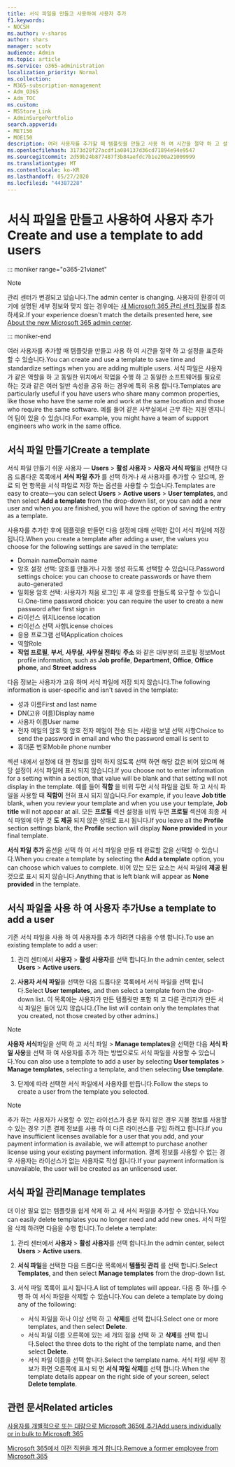 ```yaml
---
title: 서식 파일을 만들고 사용하여 사용자 추가
f1.keywords:
- NOCSH
ms.author: v-sharos
author: shars
manager: scotv
audience: Admin
ms.topic: article
ms.service: o365-administration
localization_priority: Normal
ms.collection:
- M365-subscription-management
- Adm_O365
- Adm_TOC
ms.custom:
- MSStore_Link
- AdminSurgePortfolio
search.appverid:
- MET150
- MOE150
description: 여러 사용자를 추가할 때 템플릿을 만들고 사용 하 여 시간을 절약 하 고 설정을 표준화할 수 있습니다.
ms.openlocfilehash: 3173d28f27acdf1a084137d36cd71894e94e9547
ms.sourcegitcommit: 2d59b24b877487f3b84aefdc7b1e200a21009999
ms.translationtype: MT
ms.contentlocale: ko-KR
ms.lasthandoff: 05/27/2020
ms.locfileid: "44387228"
---
```

# <a name="create-and-use-a-template-to-add-users"></a><span data-ttu-id="a5f30-103">서식 파일을 만들고 사용하여 사용자 추가</span><span class="sxs-lookup"><span data-stu-id="a5f30-103">Create and use a template to add users</span></span>

::: moniker range="o365-21vianet"

> [!NOTE]
> <span data-ttu-id="a5f30-104">관리 센터가 변경되고 있습니다.</span><span class="sxs-lookup"><span data-stu-id="a5f30-104">The admin center is changing.</span></span> <span data-ttu-id="a5f30-105">사용자의 환경이 여기에 설명된 세부 정보와 맞지 않는 경우에는 [새 Microsoft 365 관리 센터 정보](https://docs.microsoft.com/microsoft-365/admin/microsoft-365-admin-center-preview?view=o365-21vianet)를 참조하세요.</span><span class="sxs-lookup"><span data-stu-id="a5f30-105">If your experience doesn't match the details presented here, see [About the new Microsoft 365 admin center](https://docs.microsoft.com/microsoft-365/admin/microsoft-365-admin-center-preview?view=o365-21vianet).</span></span>

::: moniker-end

<span data-ttu-id="a5f30-106">여러 사용자를 추가할 때 템플릿을 만들고 사용 하 여 시간을 절약 하 고 설정을 표준화할 수 있습니다.</span><span class="sxs-lookup"><span data-stu-id="a5f30-106">You can create and use a template to save time and standardize settings when you are adding multiple users.</span></span> <span data-ttu-id="a5f30-107">서식 파일은 사용자가 같은 역할을 하 고 동일한 위치에서 작업을 수행 하 고 동일한 소프트웨어를 필요로 하는 것과 같은 여러 일반 속성을 공유 하는 경우에 특히 유용 합니다.</span><span class="sxs-lookup"><span data-stu-id="a5f30-107">Templates are particularly useful if you have users who share many common properties, like those who have the same role and work at the same location and those who require the same software.</span></span> <span data-ttu-id="a5f30-108">예를 들어 같은 사무실에서 근무 하는 지원 엔지니어 팀이 있을 수 있습니다.</span><span class="sxs-lookup"><span data-stu-id="a5f30-108">For example, you might have a team of support engineers who work in the same office.</span></span>  

## <a name="create-a-template"></a><span data-ttu-id="a5f30-109">서식 파일 만들기</span><span class="sxs-lookup"><span data-stu-id="a5f30-109">Create a template</span></span>

<span data-ttu-id="a5f30-110">서식 파일 만들기 쉬운 사용자 &mdash; **Users**  >  **활성 사용자**  >  **사용자 서식 파일**을 선택한 다음 드롭다운 목록에서 **서식 파일 추가** 를 선택 하거나 새 사용자를 추가할 수 있으며, 완료 되 면 항목을 서식 파일로 저장 하는 옵션을 사용할 수 있습니다.</span><span class="sxs-lookup"><span data-stu-id="a5f30-110">Templates are easy to create&mdash;you can select **Users** > **Active users** > **User templates**, and then select **Add a template** from the drop-down list, or you can add a new user and when you are finished, you will have the option of saving the entry as a template.</span></span>

<span data-ttu-id="a5f30-111">사용자를 추가한 후에 템플릿을 만들면 다음 설정에 대해 선택한 값이 서식 파일에 저장 됩니다.</span><span class="sxs-lookup"><span data-stu-id="a5f30-111">When you create a template after adding a user, the values you choose for the following settings are saved in the template:</span></span>

- <span data-ttu-id="a5f30-112">Domain name</span><span class="sxs-lookup"><span data-stu-id="a5f30-112">Domain name</span></span>
- <span data-ttu-id="a5f30-113">암호 설정 선택: 암호를 만들거나 자동 생성 하도록 선택할 수 있습니다.</span><span class="sxs-lookup"><span data-stu-id="a5f30-113">Password settings choice: you can choose to create passwords or have them auto-generated</span></span>
- <span data-ttu-id="a5f30-114">일회용 암호 선택: 사용자가 처음 로그인 후 새 암호를 만들도록 요구할 수 있습니다.</span><span class="sxs-lookup"><span data-stu-id="a5f30-114">One-time password choice: you can require the user to create a new password after first sign in</span></span>
- <span data-ttu-id="a5f30-115">라이선스 위치</span><span class="sxs-lookup"><span data-stu-id="a5f30-115">License location</span></span>
- <span data-ttu-id="a5f30-116">라이선스 선택 사항</span><span class="sxs-lookup"><span data-stu-id="a5f30-116">License choices</span></span>
- <span data-ttu-id="a5f30-117">응용 프로그램 선택</span><span class="sxs-lookup"><span data-stu-id="a5f30-117">Application choices</span></span>
- <span data-ttu-id="a5f30-118">역할</span><span class="sxs-lookup"><span data-stu-id="a5f30-118">Role</span></span>
- <span data-ttu-id="a5f30-119">**작업 프로필**, **부서**, **사무실**, **사무실 전화**및 **주소** 와 같은 대부분의 프로필 정보</span><span class="sxs-lookup"><span data-stu-id="a5f30-119">Most profile information, such as **Job profile**, **Department**, **Office**, **Office phone**, and **Street address**</span></span> 

<span data-ttu-id="a5f30-120">다음 정보는 사용자가 고유 하며 서식 파일에 저장 되지 않습니다.</span><span class="sxs-lookup"><span data-stu-id="a5f30-120">The following information is user-specific and isn't saved in the template:</span></span>

- <span data-ttu-id="a5f30-121">성과 이름</span><span class="sxs-lookup"><span data-stu-id="a5f30-121">First and last name</span></span>
- <span data-ttu-id="a5f30-122">DN(고유 이름)</span><span class="sxs-lookup"><span data-stu-id="a5f30-122">Display name</span></span>
- <span data-ttu-id="a5f30-123">사용자 이름</span><span class="sxs-lookup"><span data-stu-id="a5f30-123">User name</span></span>
- <span data-ttu-id="a5f30-124">전자 메일의 암호 및 암호 전자 메일이 전송 되는 사람을 보낼 선택 사항</span><span class="sxs-lookup"><span data-stu-id="a5f30-124">Choice to send the password in email and who the password email is sent to</span></span>
- <span data-ttu-id="a5f30-125">휴대폰 번호</span><span class="sxs-lookup"><span data-stu-id="a5f30-125">Mobile phone number</span></span>

<span data-ttu-id="a5f30-126">섹션 내에서 설정에 대 한 정보를 입력 하지 않도록 선택 하면 해당 값은 비어 있으며 해당 설정이 서식 파일에 표시 되지 않습니다.</span><span class="sxs-lookup"><span data-stu-id="a5f30-126">If you choose not to enter information for a setting within a section, that value will be blank and that setting will not display in the template.</span></span> <span data-ttu-id="a5f30-127">예를 들어 **직함** 을 비워 두면 서식 파일을 검토 하 고 서식 파일을 사용할 때 **직함이** 전혀 표시 되지 않습니다.</span><span class="sxs-lookup"><span data-stu-id="a5f30-127">For example, if you leave **Job title** blank, when you review your template and when you use your template, **Job title** will not appear at all.</span></span> <span data-ttu-id="a5f30-128">모든 **프로필** 섹션 설정을 비워 두면 **프로필** 섹션에 최종 서식 파일에 아무 것 **도 제공** 되지 않은 상태로 표시 됩니다.</span><span class="sxs-lookup"><span data-stu-id="a5f30-128">If you leave all the **Profile** section settings blank, the **Profile** section will display **None provided** in your final template.</span></span>

<span data-ttu-id="a5f30-129">**서식 파일 추가** 옵션을 선택 하 여 서식 파일을 만들 때 완료할 값을 선택할 수 있습니다.</span><span class="sxs-lookup"><span data-stu-id="a5f30-129">When you create a template by selecting the **Add a template** option, you can choose which values to complete.</span></span> <span data-ttu-id="a5f30-130">비어 있는 모든 요소는 서식 파일에 **제공 된** 것으로 표시 되지 않습니다.</span><span class="sxs-lookup"><span data-stu-id="a5f30-130">Anything that is left blank will appear as **None provided** in the template.</span></span>

## <a name="use-a-template-to-add-a-user"></a><span data-ttu-id="a5f30-131">서식 파일을 사용 하 여 사용자 추가</span><span class="sxs-lookup"><span data-stu-id="a5f30-131">Use a template to add a user</span></span>

<span data-ttu-id="a5f30-132">기존 서식 파일을 사용 하 여 사용자를 추가 하려면 다음을 수행 합니다.</span><span class="sxs-lookup"><span data-stu-id="a5f30-132">To use an existing template to add a user:</span></span>

1. <span data-ttu-id="a5f30-133">관리 센터에서 **사용자**  >  **활성 사용자**를 선택 합니다.</span><span class="sxs-lookup"><span data-stu-id="a5f30-133">In the admin center, select **Users** > **Active users**.</span></span>

2. <span data-ttu-id="a5f30-134">**사용자 서식 파일**을 선택한 다음 드롭다운 목록에서 서식 파일을 선택 합니다.</span><span class="sxs-lookup"><span data-stu-id="a5f30-134">Select **User templates**, and then select a template from the drop-down list.</span></span> <span data-ttu-id="a5f30-135">이 목록에는 사용자가 만든 템플릿만 포함 되 고 다른 관리자가 만든 서식 파일은 들어 있지 않습니다.</span><span class="sxs-lookup"><span data-stu-id="a5f30-135">(The list will contain only the templates that you created, not those created by other admins.)</span></span>

 > [!NOTE]
 > <span data-ttu-id="a5f30-136">**사용자 서식**파일을 선택 하 고 서식 파일  >  **Manage templates**을 선택한 다음 **서식 파일 사용**을 선택 하 여 사용자를 추가 하는 방법으로도 서식 파일을 사용할 수 있습니다.</span><span class="sxs-lookup"><span data-stu-id="a5f30-136">You can also use a template to add a user by selecting **User templates** > **Manage templates**, selecting a template, and then selecting **Use template**.</span></span>

3. <span data-ttu-id="a5f30-137">단계에 따라 선택한 서식 파일에서 사용자를 만듭니다.</span><span class="sxs-lookup"><span data-stu-id="a5f30-137">Follow the steps to create a user from the template you selected.</span></span>

> [!NOTE]
> <span data-ttu-id="a5f30-138">추가 하는 사용자가 사용할 수 있는 라이선스가 충분 하지 않은 경우 지불 정보를 사용할 수 있는 경우 기존 결제 정보를 사용 하 여 다른 라이선스를 구입 하려고 합니다.</span><span class="sxs-lookup"><span data-stu-id="a5f30-138">If you have insufficient licenses available for a user that you add, and your payment information is available, we will attempt to purchase another license using your existing payment information.</span></span> <span data-ttu-id="a5f30-139">결제 정보를 사용할 수 없는 경우 사용자는 라이선스가 없는 사용자로 작성 됩니다.</span><span class="sxs-lookup"><span data-stu-id="a5f30-139">If your payment information is unavailable, the user will be created as an unlicensed user.</span></span>

## <a name="manage-templates"></a><span data-ttu-id="a5f30-140">서식 파일 관리</span><span class="sxs-lookup"><span data-stu-id="a5f30-140">Manage templates</span></span>

<span data-ttu-id="a5f30-141">더 이상 필요 없는 템플릿을 쉽게 삭제 하 고 새 서식 파일을 추가할 수 있습니다.</span><span class="sxs-lookup"><span data-stu-id="a5f30-141">You can easily delete templates you no longer need and add new ones.</span></span> <span data-ttu-id="a5f30-142">서식 파일을 삭제 하려면 다음을 수행 합니다.</span><span class="sxs-lookup"><span data-stu-id="a5f30-142">To delete a template:</span></span>

1. <span data-ttu-id="a5f30-143">관리 센터에서 **사용자**  >  **활성 사용자**를 선택 합니다.</span><span class="sxs-lookup"><span data-stu-id="a5f30-143">In the admin center, select **Users** > **Active users**.</span></span>

2. <span data-ttu-id="a5f30-144">**서식 파일**을 선택한 다음 드롭다운 목록에서 **템플릿 관리** 를 선택 합니다.</span><span class="sxs-lookup"><span data-stu-id="a5f30-144">Select **Templates**, and then select **Manage templates** from the drop-down list.</span></span>

3. <span data-ttu-id="a5f30-145">서식 파일 목록이 표시 됩니다.</span><span class="sxs-lookup"><span data-stu-id="a5f30-145">A list of templates will appear.</span></span> <span data-ttu-id="a5f30-146">다음 중 하나를 수행 하 여 서식 파일을 삭제할 수 있습니다.</span><span class="sxs-lookup"><span data-stu-id="a5f30-146">You can delete a template by doing any of the following:</span></span>
    - <span data-ttu-id="a5f30-147">서식 파일을 하나 이상 선택 하 고 **삭제**를 선택 합니다.</span><span class="sxs-lookup"><span data-stu-id="a5f30-147">Select one or more templates, and then select **Delete**.</span></span> 
    - <span data-ttu-id="a5f30-148">서식 파일 이름 오른쪽에 있는 세 개의 점을 선택 하 고 **삭제**를 선택 합니다.</span><span class="sxs-lookup"><span data-stu-id="a5f30-148">Select the three dots to the right of the template name, and then select **Delete**.</span></span>
    - <span data-ttu-id="a5f30-149">서식 파일 이름을 선택 합니다.</span><span class="sxs-lookup"><span data-stu-id="a5f30-149">Select the template name.</span></span> <span data-ttu-id="a5f30-150">서식 파일 세부 정보가 화면 오른쪽에 표시 되 면 **서식 파일 삭제**를 선택 합니다.</span><span class="sxs-lookup"><span data-stu-id="a5f30-150">When the template details appear on the right side of your screen, select **Delete template**.</span></span>

## <a name="related-articles"></a><span data-ttu-id="a5f30-151">관련 문서</span><span class="sxs-lookup"><span data-stu-id="a5f30-151">Related articles</span></span>

[<span data-ttu-id="a5f30-152">사용자를 개별적으로 또는 대량으로 Microsoft 365에 추가</span><span class="sxs-lookup"><span data-stu-id="a5f30-152">Add users individually or in bulk to Microsoft 365</span></span>](add-users.md)

[<span data-ttu-id="a5f30-153">Microsoft 365에서 이전 직원을 제거 합니다.</span><span class="sxs-lookup"><span data-stu-id="a5f30-153">Remove a former employee from Microsoft 365</span></span>](remove-former-employee.md)
  

